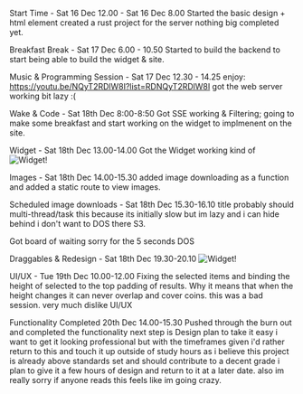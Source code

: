 Start Time - Sat 16 Dec 12.00 -  Sat 16 Dec 8.00
Started the basic design + html element
created a rust project for the server nothing big completed yet.



Breakfast Break - Sat 17 Dec 6.00 - 10.50
Started to build the backend to start being able to build the widget & site.


Music & Programming Session - Sat 17 Dec 12.30 - 14.25
enjoy: https://youtu.be/NQyT2RDlW8I?list=RDNQyT2RDlW8I
got the web server working bit lazy :(


Wake & Code - Sat 18th Dec 8:00-8:50
Got SSE working & Filtering; going to make some breakfast and start working on the widget to implmenent on the site.

Widget - Sat 18th Dec 13.00-14.00
Got the Widget working kind of
![Widget!](https://i.imgur.com/7aAB4cK.png)

Images - Sat 18th Dec 14.00-15.30
added image downloading as a function and added a static route to view images.

Scheduled image downloads - Sat 18th Dec 15.30-16.10
title probably should multi-thread/task this because its initially slow but im lazy
and i can hide behind i don't want to DOS there S3.

Got board of waiting sorry for the 5 seconds DOS

Draggables & Redesign - Sat 18th Dec 19.30-20.10
![Widget!](https://i.imgur.com/elaMMIi.png)


UI/UX - Tue 19th Dec 10.00-12.00
Fixing the selected items and binding the height of selected to the top padding
of results. Why it means that when the height changes it can never overlap and cover coins. this was a bad session. very much dislike UI/UX


Functionality Completed 20th Dec 14.00-15.30
Pushed through the burn out and completed the functionality next step is Design
plan to take it easy i want to get it looking professional but with the timeframes given i'd rather return to this and touch it up outside of study hours as i believe this project is already above standards set and should contribute to a decent grade i plan to give it a few hours of design and return to it at a later date. also im really sorry if anyone reads this feels like im going crazy.